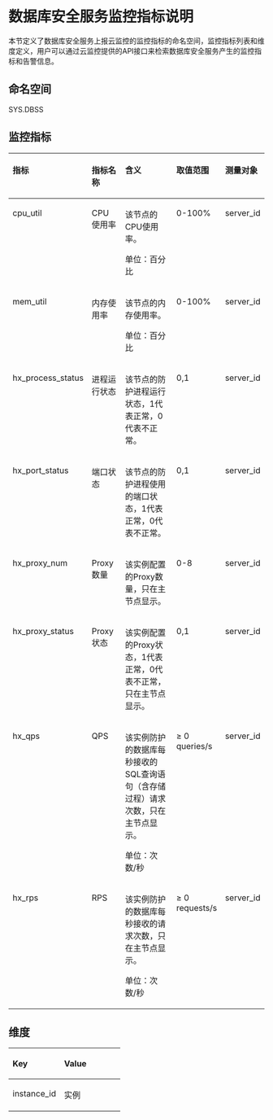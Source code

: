 # 数据库安全服务监控指标说明<a name="ZH-CN_TOPIC_0160824707"></a>

本节定义了数据库安全服务上报云监控的监控指标的命名空间，监控指标列表和维度定义，用户可以通过云监控提供的API接口来检索数据库安全服务产生的监控指标和告警信息。

## 命名空间<a name="zh-cn_topic_0022067719_section24282572112133"></a>

SYS.DBSS

## 监控指标<a name="section38527466164312"></a>

<a name="table43127191164440"></a>
<table><thead align="left"><tr id="row21619017164440"><th class="cellrowborder" valign="top" width="15%" id="mcps1.1.6.1.1"><p id="p26725270164526"><a name="p26725270164526"></a><a name="p26725270164526"></a>指标</p>
</th>
<th class="cellrowborder" valign="top" width="15.790000000000001%" id="mcps1.1.6.1.2"><p id="p17263258164526"><a name="p17263258164526"></a><a name="p17263258164526"></a>指标名称</p>
</th>
<th class="cellrowborder" valign="top" width="37.28%" id="mcps1.1.6.1.3"><p id="p56146687164526"><a name="p56146687164526"></a><a name="p56146687164526"></a>含义</p>
</th>
<th class="cellrowborder" valign="top" width="15.559999999999999%" id="mcps1.1.6.1.4"><p id="p51587821164526"><a name="p51587821164526"></a><a name="p51587821164526"></a>取值范围</p>
</th>
<th class="cellrowborder" valign="top" width="16.37%" id="mcps1.1.6.1.5"><p id="p17863947164526"><a name="p17863947164526"></a><a name="p17863947164526"></a>测量对象</p>
</th>
</tr>
</thead>
<tbody><tr id="row1553905454618"><td class="cellrowborder" valign="top" width="15%" headers="mcps1.1.6.1.1 "><p id="p1675616559358"><a name="p1675616559358"></a><a name="p1675616559358"></a>cpu_util</p>
</td>
<td class="cellrowborder" valign="top" width="15.790000000000001%" headers="mcps1.1.6.1.2 "><p id="p939164317363"><a name="p939164317363"></a><a name="p939164317363"></a>CPU使用率</p>
</td>
<td class="cellrowborder" valign="top" width="37.28%" headers="mcps1.1.6.1.3 "><p id="p151712423614"><a name="p151712423614"></a><a name="p151712423614"></a>该节点的CPU使用率。</p>
<p id="p186174194013"><a name="p186174194013"></a><a name="p186174194013"></a>单位：百分比</p>
</td>
<td class="cellrowborder" valign="top" width="15.559999999999999%" headers="mcps1.1.6.1.4 "><p id="p964584412147"><a name="p964584412147"></a><a name="p964584412147"></a>0-100%</p>
</td>
<td class="cellrowborder" valign="top" width="16.37%" headers="mcps1.1.6.1.5 "><p id="p1335861174311"><a name="p1335861174311"></a><a name="p1335861174311"></a>server_id</p>
</td>
</tr>
<tr id="row104463579466"><td class="cellrowborder" valign="top" width="15%" headers="mcps1.1.6.1.1 "><p id="p77565555359"><a name="p77565555359"></a><a name="p77565555359"></a>mem_util</p>
</td>
<td class="cellrowborder" valign="top" width="15.790000000000001%" headers="mcps1.1.6.1.2 "><p id="p20391243153619"><a name="p20391243153619"></a><a name="p20391243153619"></a>内存使用率</p>
</td>
<td class="cellrowborder" valign="top" width="37.28%" headers="mcps1.1.6.1.3 "><p id="p13517102493612"><a name="p13517102493612"></a><a name="p13517102493612"></a>该节点的内存使用率。</p>
<p id="p1123832218610"><a name="p1123832218610"></a><a name="p1123832218610"></a>单位：百分比</p>
</td>
<td class="cellrowborder" valign="top" width="15.559999999999999%" headers="mcps1.1.6.1.4 "><p id="p41871848144815"><a name="p41871848144815"></a><a name="p41871848144815"></a>0-100%</p>
</td>
<td class="cellrowborder" valign="top" width="16.37%" headers="mcps1.1.6.1.5 "><p id="p113581011124314"><a name="p113581011124314"></a><a name="p113581011124314"></a>server_id</p>
</td>
</tr>
<tr id="row170785120468"><td class="cellrowborder" valign="top" width="15%" headers="mcps1.1.6.1.1 "><p id="p475685593514"><a name="p475685593514"></a><a name="p475685593514"></a>hx_process_status</p>
</td>
<td class="cellrowborder" valign="top" width="15.790000000000001%" headers="mcps1.1.6.1.2 "><p id="p1639204393611"><a name="p1639204393611"></a><a name="p1639204393611"></a>进程运行状态</p>
</td>
<td class="cellrowborder" valign="top" width="37.28%" headers="mcps1.1.6.1.3 "><p id="p1451792473616"><a name="p1451792473616"></a><a name="p1451792473616"></a>该节点的防护进程运行状态，1代表正常，0代表不正常。</p>
</td>
<td class="cellrowborder" valign="top" width="15.559999999999999%" headers="mcps1.1.6.1.4 "><p id="p2094623314147"><a name="p2094623314147"></a><a name="p2094623314147"></a>0,1</p>
</td>
<td class="cellrowborder" valign="top" width="16.37%" headers="mcps1.1.6.1.5 "><p id="p8358151110439"><a name="p8358151110439"></a><a name="p8358151110439"></a>server_id</p>
</td>
</tr>
<tr id="row14493636164440"><td class="cellrowborder" valign="top" width="15%" headers="mcps1.1.6.1.1 "><p id="p137561755173511"><a name="p137561755173511"></a><a name="p137561755173511"></a>hx_port_status</p>
</td>
<td class="cellrowborder" valign="top" width="15.790000000000001%" headers="mcps1.1.6.1.2 "><p id="p239104312362"><a name="p239104312362"></a><a name="p239104312362"></a>端口状态</p>
</td>
<td class="cellrowborder" valign="top" width="37.28%" headers="mcps1.1.6.1.3 "><p id="p651712411363"><a name="p651712411363"></a><a name="p651712411363"></a>该节点的防护进程使用的端口状态，1代表正常，0代表不正常。</p>
</td>
<td class="cellrowborder" valign="top" width="15.559999999999999%" headers="mcps1.1.6.1.4 "><p id="p30996690164731"><a name="p30996690164731"></a><a name="p30996690164731"></a>0,1</p>
</td>
<td class="cellrowborder" valign="top" width="16.37%" headers="mcps1.1.6.1.5 "><p id="p113583114434"><a name="p113583114434"></a><a name="p113583114434"></a>server_id</p>
</td>
</tr>
<tr id="row1195013103148"><td class="cellrowborder" valign="top" width="15%" headers="mcps1.1.6.1.1 "><p id="p167566553354"><a name="p167566553354"></a><a name="p167566553354"></a>hx_proxy_num</p>
</td>
<td class="cellrowborder" valign="top" width="15.790000000000001%" headers="mcps1.1.6.1.2 "><p id="p1239943193610"><a name="p1239943193610"></a><a name="p1239943193610"></a>Proxy数量</p>
</td>
<td class="cellrowborder" valign="top" width="37.28%" headers="mcps1.1.6.1.3 "><p id="p1751752453613"><a name="p1751752453613"></a><a name="p1751752453613"></a>该实例配置的Proxy数量，只在主节点显示。</p>
</td>
<td class="cellrowborder" valign="top" width="15.559999999999999%" headers="mcps1.1.6.1.4 "><p id="p39521810151419"><a name="p39521810151419"></a><a name="p39521810151419"></a>0-8</p>
</td>
<td class="cellrowborder" valign="top" width="16.37%" headers="mcps1.1.6.1.5 "><p id="p6358311124313"><a name="p6358311124313"></a><a name="p6358311124313"></a>server_id</p>
</td>
</tr>
<tr id="row160010303141"><td class="cellrowborder" valign="top" width="15%" headers="mcps1.1.6.1.1 "><p id="p2756105563516"><a name="p2756105563516"></a><a name="p2756105563516"></a>hx_proxy_status</p>
</td>
<td class="cellrowborder" valign="top" width="15.790000000000001%" headers="mcps1.1.6.1.2 "><p id="p540943183616"><a name="p540943183616"></a><a name="p540943183616"></a>Proxy状态</p>
</td>
<td class="cellrowborder" valign="top" width="37.28%" headers="mcps1.1.6.1.3 "><p id="p3517924163612"><a name="p3517924163612"></a><a name="p3517924163612"></a>该实例配置的Proxy状态，1代表正常，0代表不正常，只在主节点显示。</p>
</td>
<td class="cellrowborder" valign="top" width="15.559999999999999%" headers="mcps1.1.6.1.4 "><p id="p12601113001410"><a name="p12601113001410"></a><a name="p12601113001410"></a>0,1</p>
</td>
<td class="cellrowborder" valign="top" width="16.37%" headers="mcps1.1.6.1.5 "><p id="p12358141144316"><a name="p12358141144316"></a><a name="p12358141144316"></a>server_id</p>
</td>
</tr>
<tr id="row4787269515514"><td class="cellrowborder" valign="top" width="15%" headers="mcps1.1.6.1.1 "><p id="p1675695543514"><a name="p1675695543514"></a><a name="p1675695543514"></a>hx_qps</p>
</td>
<td class="cellrowborder" valign="top" width="15.790000000000001%" headers="mcps1.1.6.1.2 "><p id="p17401043123615"><a name="p17401043123615"></a><a name="p17401043123615"></a>QPS</p>
</td>
<td class="cellrowborder" valign="top" width="37.28%" headers="mcps1.1.6.1.3 "><p id="p1517924113619"><a name="p1517924113619"></a><a name="p1517924113619"></a>该实例防护的数据库每秒接收的SQL查询语句（含存储过程）请求次数，只在主节点显示。</p>
<p id="p14115164719410"><a name="p14115164719410"></a><a name="p14115164719410"></a>单位：次数/秒</p>
</td>
<td class="cellrowborder" valign="top" width="15.559999999999999%" headers="mcps1.1.6.1.4 "><p id="p1544063115514"><a name="p1544063115514"></a><a name="p1544063115514"></a>≥ 0 queries/s</p>
</td>
<td class="cellrowborder" valign="top" width="16.37%" headers="mcps1.1.6.1.5 "><p id="p1235881112438"><a name="p1235881112438"></a><a name="p1235881112438"></a>server_id</p>
</td>
</tr>
<tr id="row41793281155110"><td class="cellrowborder" valign="top" width="15%" headers="mcps1.1.6.1.1 "><p id="p1775635583517"><a name="p1775635583517"></a><a name="p1775635583517"></a>hx_rps</p>
</td>
<td class="cellrowborder" valign="top" width="15.790000000000001%" headers="mcps1.1.6.1.2 "><p id="p84016435364"><a name="p84016435364"></a><a name="p84016435364"></a>RPS</p>
</td>
<td class="cellrowborder" valign="top" width="37.28%" headers="mcps1.1.6.1.3 "><p id="p451752423611"><a name="p451752423611"></a><a name="p451752423611"></a>该实例防护的数据库每秒接收的请求次数，只在主节点显示。</p>
<p id="p1932935619412"><a name="p1932935619412"></a><a name="p1932935619412"></a>单位：次数/秒</p>
</td>
<td class="cellrowborder" valign="top" width="15.559999999999999%" headers="mcps1.1.6.1.4 "><p id="p42026410155110"><a name="p42026410155110"></a><a name="p42026410155110"></a>≥ 0 requests/s</p>
</td>
<td class="cellrowborder" valign="top" width="16.37%" headers="mcps1.1.6.1.5 "><p id="p43583111431"><a name="p43583111431"></a><a name="p43583111431"></a>server_id</p>
</td>
</tr>
</tbody>
</table>

## 维度<a name="zh-cn_topic_0067114431_section63551882131628"></a>

<a name="zh-cn_topic_0067114431_table2768457312211"></a>
<table><thead align="left"><tr id="zh-cn_topic_0067114431_row4156438612211"><th class="cellrowborder" valign="top" width="46.06%" id="mcps1.1.3.1.1"><p id="zh-cn_topic_0067114431_p1127207512211"><a name="zh-cn_topic_0067114431_p1127207512211"></a><a name="zh-cn_topic_0067114431_p1127207512211"></a><strong id="zh-cn_topic_0067114431_b3433981112211"><a name="zh-cn_topic_0067114431_b3433981112211"></a><a name="zh-cn_topic_0067114431_b3433981112211"></a>Key</strong></p>
</th>
<th class="cellrowborder" valign="top" width="53.94%" id="mcps1.1.3.1.2"><p id="zh-cn_topic_0067114431_p3006127912211"><a name="zh-cn_topic_0067114431_p3006127912211"></a><a name="zh-cn_topic_0067114431_p3006127912211"></a><strong id="zh-cn_topic_0067114431_b211606212211"><a name="zh-cn_topic_0067114431_b211606212211"></a><a name="zh-cn_topic_0067114431_b211606212211"></a>Value</strong></p>
</th>
</tr>
</thead>
<tbody><tr id="zh-cn_topic_0067114431_row1904456012211"><td class="cellrowborder" valign="top" width="46.06%" headers="mcps1.1.3.1.1 "><p id="zh-cn_topic_0067114431_p6621443012211"><a name="zh-cn_topic_0067114431_p6621443012211"></a><a name="zh-cn_topic_0067114431_p6621443012211"></a>instance_id</p>
</td>
<td class="cellrowborder" valign="top" width="53.94%" headers="mcps1.1.3.1.2 "><p id="zh-cn_topic_0067114431_p6176862412211"><a name="zh-cn_topic_0067114431_p6176862412211"></a><a name="zh-cn_topic_0067114431_p6176862412211"></a>实例</p>
</td>
</tr>
</tbody>
</table>

